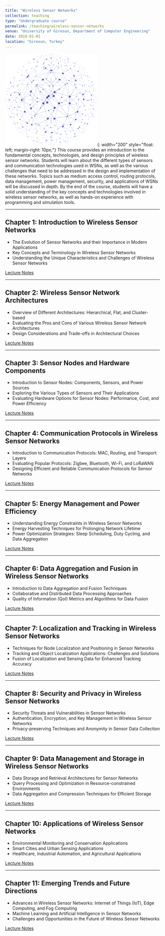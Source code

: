 ```yaml
---
title: "Wireless Sensor Networks"
collection: teaching
type: "Undergraduate course"
permalink: /teaching/wireless-sensor-networks
venue: "University of Giresun, Department of Computer Engineering"
date: 2019-01-01
location: "Giresun, Turkey"
---
```


![wireless sensor network]( /images/teaching/wireless-sensor-network-course.webp){: width="200" style="float: left; margin-right: 10px;"}
This course provides an introduction to the fundamental concepts, technologies, and design principles of wireless sensor networks. Students will learn about the different types of sensors and communication technologies used in WSNs, as well as the various challenges that need to be addressed in the design and implementation of these networks. Topics such as medium access control, routing protocols, data management, power management, security, and applications of WSNs will be discussed in depth. By the end of the course, students will have a solid understanding of the key concepts and technologies involved in wireless sensor networks, as well as hands-on experience with programming and simulation tools.

---

## Chapter 1: Introduction to Wireless Sensor Networks

- The Evolution of Sensor Networks and their Importance in Modern Applications
- Key Concepts and Terminology in Wireless Sensor Networks
- Understanding the Unique Characteristics and Challenges of Wireless Sensor Networks

[Lecture Notes](../files/wsn/Chapter_01_Introduction_to_WSN.pdf)

---

## Chapter 2: Wireless Sensor Network Architectures

- Overview of Different Architectures: Hierarchical, Flat, and Cluster-based
- Evaluating the Pros and Cons of Various Wireless Sensor Network Architectures
- Design Considerations and Trade-offs in Architectural Choices

[Lecture Notes](../files/wsn/Chapter_02_WSN_Architectures.pdf)

---

## Chapter 3: Sensor Nodes and Hardware Components

- Introduction to Sensor Nodes: Components, Sensors, and Power Sources
- Exploring the Various Types of Sensors and Their Applications
- Evaluating Hardware Options for Sensor Nodes: Performance, Cost, and Power Efficiency

[Lecture Notes](../files/wsn/Chapter_03_Sensor_Nodes_and_Hardware_Components.pdf)

---

## Chapter 4: Communication Protocols in Wireless Sensor Networks

- Introduction to Communication Protocols: MAC, Routing, and Transport Layers
- Evaluating Popular Protocols: Zigbee, Bluetooth, Wi-Fi, and LoRaWAN
- Designing Efficient and Reliable Communication Protocols for Sensor Networks

[Lecture Notes](../files/wsn/Chapter_04_Communication_Protocols.pdf)

---

## Chapter 5: Energy Management and Power Efficiency

- Understanding Energy Constraints in Wireless Sensor Networks
- Energy Harvesting Techniques for Prolonging Network Lifetime
- Power Optimization Strategies: Sleep Scheduling, Duty Cycling, and Data Aggregation

[Lecture Notes](../files/wsn/Chapter_05_Energy_Management_and_Power_Efficiency.pdf)

---

## Chapter 6: Data Aggregation and Fusion in Wireless Sensor Networks

- Introduction to Data Aggregation and Fusion Techniques
- Collaborative and Distributed Data Processing Approaches
- Quality of Information (QoI) Metrics and Algorithms for Data Fusion

[Lecture Notes](../files/wsn/Chapter_06_Data_Aggregation_and_Fusion.pdf)

---

## Chapter 7: Localization and Tracking in Wireless Sensor Networks

- Techniques for Node Localization and Positioning in Sensor Networks
- Tracking and Object Localization Applications: Challenges and Solutions
- Fusion of Localization and Sensing Data for Enhanced Tracking Accuracy

[Lecture Notes](../files/wsn/Chapter_07_Localization_and_Tracking.pdf)

---

## Chapter 8: Security and Privacy in Wireless Sensor Networks

- Security Threats and Vulnerabilities in Sensor Networks
- Authentication, Encryption, and Key Management in Wireless Sensor Networks
- Privacy-preserving Techniques and Anonymity in Sensor Data Collection

[Lecture Notes](../files/wsn/Chapter_08_Security_and_Privacy.pdf)

---

## Chapter 9: Data Management and Storage in Wireless Sensor Networks

- Data Storage and Retrieval Architectures for Sensor Networks
- Query Processing and Optimization in Resource-constrained Environments
- Data Aggregation and Compression Techniques for Efficient Storage

[Lecture Notes](../files/wsn/Chapter_09_Data_Management_and_Storage.pdf)

---

## Chapter 10: Applications of Wireless Sensor Networks

- Environmental Monitoring and Conservation Applications
- Smart Cities and Urban Sensing Applications
- Healthcare, Industrial Automation, and Agricultural Applications

[Lecture Notes](../files/wsn/Chapter_10_Applications.pdf)

---

## Chapter 11: Emerging Trends and Future Directions

- Advances in Wireless Sensor Networks: Internet of Things (IoT), Edge Computing, and Fog Computing
- Machine Learning and Artificial Intelligence in Sensor Networks
- Challenges and Opportunities in the Future of Wireless Sensor Networks

[Lecture Notes](../files/wsn/Chapter_11_Emerging_Trends_and_Future_Directions.pdf)
